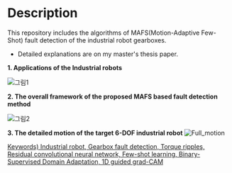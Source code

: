 # Description

This repository includes  the algorithms of MAFS(Motion-Adaptive Few-Shot) fault detection of the industrial robot gearboxes.

* Detailed explanations are on my master's thesis paper.

**1. Applications of the Industrial robots**

![그림1](https://user-images.githubusercontent.com/41467632/77718339-0600b800-7026-11ea-9d2a-9a514afcfb3b.png)

**2. The overall framework of the proposed MAFS based fault detection method**

![그림2](https://user-images.githubusercontent.com/41467632/76216523-14905680-6254-11ea-93c6-1fcfb3c93667.png)

**3. The detailed motion of the target 6-DOF industrial robot**
![Full_motion](https://user-images.githubusercontent.com/41467632/76216115-5cfb4480-6253-11ea-87a2-979e26965588.gif)

<u>Keywords) Industrial robot, Gearbox fault detection, Torque ripples, Residual convolutional neural network, Few-shot learning, 
          Binary-Supervised Domain Adaptation, 1D guided grad-CAM</u>

